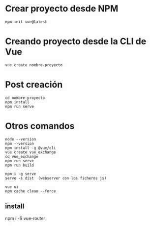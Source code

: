 # Crear proyecto desde NPM

    npm init vue@latest

# Creando proyecto desde la CLI de Vue

    vue create nombre-proyecto

# Post creación

    cd nombre-proyecto
    npm install
    npm run serve


# Otros comandos

    node --version
    npm --version
    npm install -g @vue/cli
    vue create vue_exchange
    cd vue_exchange
    npm run serve
    npm run build

    npm i -g serve
    serve -s dist  (webserver con los ficheros js)

    vue ui
    npm cache clean --force

## install
npm i -S vue-router